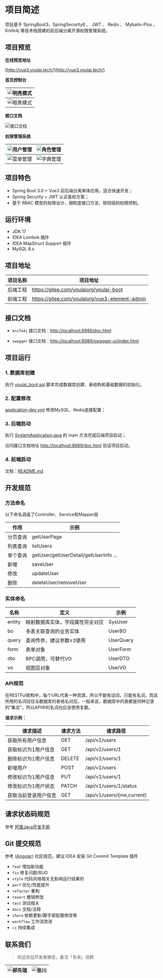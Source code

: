 # 项目简述

项目基于 SpringBoot3、SpringSecurity6 、 JWT 、 Redis 、 Mybatis-Plus 、 Knife4j 等技术栈搭建的前后端分离开源权限管理系统。


## 项目预览
**在线预览地址**

[http://vue3.youlai.tech/](http://vue3.youlai.tech/)

**首页控制台**

| ![明亮模式](https://s2.loli.net/2023/03/26/oltnAHfFcbw18GL.png) |
|-------------------------------------------------------------|
| ![暗黑模式](https://s2.loli.net/2023/03/13/QvjY4zf3VCGteNF.png) |

**接口文档**

![接口文档](https://s2.loli.net/2023/03/13/bH4J3O6WRgCUpwt.png)

**权限管理系统**

| ![用户管理](https://s2.loli.net/2023/03/13/L9xgT5sSMVZukQj.png) | ![角色管理](https://s2.loli.net/2023/03/13/nQg6HmrtFUkPDYv.png) |
| ------------------------------------------------------------ | ------------------------------------------------------------ |
| ![菜单管理](https://s2.loli.net/2023/03/13/C4fDRJeTuUO7gPI.png) | ![字典管理](https://s2.loli.net/2023/03/13/BzqjHpa64wfeWhE.png) |



## 项目特色
- Spring Boot 3.0 + Vue3 前后端分离单体应用，适合快速开发；
- Spring Security + JWT 认证鉴权方案；
- 基于 RBAC 模型的权限设计，细粒度接口方法、按钮级别权限控制。

## 运行环境
- JDK 17
- IDEA Lombok 插件
- IDEA MapStruct Support 插件
- MySQL 8.x

## 项目地址

| 项目名称 | 项目地址    |
|------|------------------------------------------------|
| 后端工程 | https://gitee.com/youlaiorg/youlai-boot        |
| 前端工程 | https://gitee.com/youlaiorg/vue3-element-admin |



## 接口文档

- `knife4j` 接口文档：[http://localhost:8989/doc.html](http://localhost:8989/doc.html)

- `swagger` 接口文档：[http://localhost:8989/swagger-ui/index.html](http://localhost:8989/swagger-ui/index.html)

## 项目运行

### 1. 数据库创建

执行 [youlai_boot.sql](sql/youlai_boot.sql) 脚本完成数据库创建、表结构和基础数据的初始化。

### 2. 配置修改

[application-dev.yml](src/main/resources/application-dev.yml) 修改MySQL、Redis连接配置；

### 3. 后端启动
执行 [SystemApplication.java](src/main/java/com/youlai/system/SystemApplication.java) 的 main 方法完成后端项目启动；

访问接口文档地址 [http://localhost:8989/doc.html](http://localhost:8989/doc.html) 验证项目启动。

### 4. 前端启动

文档：[README.md](https://gitee.com/youlaiorg/vue3-element-admin#%E9%A1%B9%E7%9B%AE%E5%90%AF%E5%8A%A8)

## 开发规范

### 方法命名

以下命名涵盖了Controller、Service和Mapper层

|作用|示例|
|---|---|
|分页查询|getUserPage|
|列表查询|listUsers|
|单个查询|getUser/getUserDetail/getUserInfo ...|
|新增|saveUser|
|修改|updateUser|
|删除|deleteUser/removeUser|


### 实体命名

| 名称     | 定义               | 示例        |
|--------|------------------|-----------|
| entity | 映射数据库实体，字段属性完全对应 | SysUser   |
| bo     | 多表关联查询的业务实体      | UserBO    |
| query  | 查询传参，建议参数≥3使用    | UserQuery |
| form   | 表单对象             | UserForm  |
| dto    | RPC调用，可替代VO      | UserDTO   |
| vo     | 视图层对象            | UserVO    |

### API规范
在RESTFul架构中，每个URL代表一种资源，所以不能有动词，只能有名词，而且所用的名词往往与数据库的表格名对应。一般来说，数据库中的表都是同种记录的"集合"，所以API中的名词也应该使用复数。

**请求示例：**

|请求描述|请求方法|请求路径|
|---|---|---|
|获取所有用户信息|GET|/api/v1/users|
|获取标识为1用户信息|GET|/api/v1/users/1|
|删除标识为1用户信息|DELETE|/api/v1/users/1|
|新增用户|POST|/api/v1/users|
|修改标识为1用户信息|PUT|/api/v1/users/1|
|修改标识为1用户状态|PATCH|/api/v1/users/1/status|
|获取当前登录用户信息|GET|/api/v1/users/{me,current}|


## 请求状态码规范

参考 [阿里Java开发手册](https://developer.aliyun.com/topic/java2020?utm_content=g_1000113416)

## Git 提交规范


参考 ([Angular](https://github.com/conventional-changelog/conventional-changelog/tree/master/packages/conventional-changelog-angular)) 社区规范，建议 IDEA 安装 Git Commit Template 插件

- `feat` 增加新功能
- `fix` 修复问题/BUG
- `style` 代码风格相关无影响运行结果的
- `perf` 优化/性能提升
- `refactor` 重构
- `revert` 撤销修改
- `test` 测试相关
- `docs` 文档/注释
- `chore` 依赖更新/脚手架配置修改等
- `workflow` 工作流改进
- `ci` 持续集成

## 联系我们

> 欢迎添加开发者微信，备注「有来」进群

| ![郝先瑞](https://s2.loli.net/2022/04/06/yRx8uzj4emA5QVr.jpg) | ![张川](https://s2.loli.net/2022/04/06/cQihGv9uPsTjXk1.jpg) |
| --- | --- |
